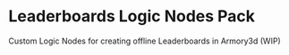 # Leaderboards Logic Nodes Pack
Custom Logic Nodes for creating offline Leaderboards in Armory3d (WIP)
